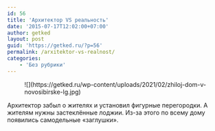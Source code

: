 ```yaml
---
id: 56
title: 'Архитектор VS реальность'
date: '2015-07-17T12:02:00+07:00'
author: getked
layout: post
guid: 'https://getked.ru/?p=56'
permalink: /arxitektor-vs-realnost/
categories:
    - 'Без рубрики'
---
```


<figure class="wp-block-image size-large">![](https://getked.ru/wp-content/uploads/2021/02/zhiloj-dom-v-novosibirske-lg.jpg)</figure>Архитектор забыл о жителях и установил фигурные перегородки. А жителям нужны застеклённые лоджии. Из-за этого по всему дому появились самодельные «заглушки».